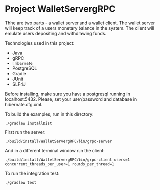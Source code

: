 # Project WalletServergRPC

Thhe are two parts - a wallet server and a wallet client. The wallet server will keep track of a users monetary balance in the system. The client will emulate users depositing and withdrawing funds.

Technologies used in this project:
* Java
* gRPC
* Hibernate
* PostgreSQL
* Gradle
* JUnit
* SLF4J

Before installing, make sure you have a postgresql running in localhost:5432. Please, set your user/password and database in hibernate.cfg.xml.



To build the examples, run in this directory:

	./gradlew installDist

First run the server:

	./build/install/WalletServergRPC/bin/grpc-server

And in a different terminal window run the client:

	./build/install/WalletServergRPC/bin/grpc-client users=1 concurrent_threads_per_user=1 rounds_per_thread=1
	

To run the integration test:

	./gradlew test
